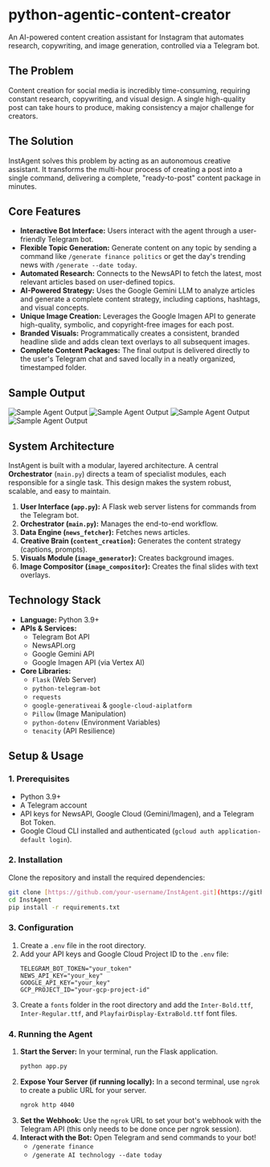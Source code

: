 # python-agentic-content-creator
An AI-powered content creation assistant for Instagram that automates research, copywriting, and image generation, controlled via a Telegram bot.



## The Problem

Content creation for social media is incredibly time-consuming, requiring constant research, copywriting, and visual design. A single high-quality post can take hours to produce, making consistency a major challenge for creators.

## The Solution

InstAgent solves this problem by acting as an autonomous creative assistant. It transforms the multi-hour process of creating a post into a single command, delivering a complete, "ready-to-post" content package in minutes.

## Core Features

* **Interactive Bot Interface:** Users interact with the agent through a user-friendly Telegram bot.
* **Flexible Topic Generation:** Generate content on any topic by sending a command like `/generate finance politics` or get the day's trending news with `/generate --date today`.
* **Automated Research:** Connects to the NewsAPI to fetch the latest, most relevant articles based on user-defined topics.
* **AI-Powered Strategy:** Uses the Google Gemini LLM to analyze articles and generate a complete content strategy, including captions, hashtags, and visual concepts.
* **Unique Image Creation:** Leverages the Google Imagen API to generate high-quality, symbolic, and copyright-free images for each post.
* **Branded Visuals:** Programmatically creates a consistent, branded headline slide and adds clean text overlays to all subsequent images.
* **Complete Content Packages:** The final output is delivered directly to the user's Telegram chat and saved locally in a neatly organized, timestamped folder.


## Sample Output

![Sample Agent Output](output_2025-06-30_12-57-50/post_10_slide_01.png)
![Sample Agent Output](output_2025-06-30_12-57-50/post_10_slide_02.png)
![Sample Agent Output](output_2025-06-30_12-57-50/post_10_slide_03.png)
![Sample Agent Output](output_2025-06-30_12-57-50/post_10_slide_04.png)

## System Architecture

InstAgent is built with a modular, layered architecture. A central **Orchestrator** (`main.py`) directs a team of specialist modules, each responsible for a single task. This design makes the system robust, scalable, and easy to maintain.


1.  **User Interface (`app.py`):** A Flask web server listens for commands from the Telegram bot.
2.  **Orchestrator (`main.py`):** Manages the end-to-end workflow.
3.  **Data Engine (`news_fetcher`):** Fetches news articles.
4.  **Creative Brain (`content_creation`):** Generates the content strategy (captions, prompts).
5.  **Visuals Module (`image_generator`):** Creates background images.
6.  **Image Compositor (`image_compositor`):** Creates the final slides with text overlays.

## Technology Stack

* **Language:** Python 3.9+
* **APIs & Services:**
    * Telegram Bot API
    * NewsAPI.org
    * Google Gemini API
    * Google Imagen API (via Vertex AI)
* **Core Libraries:**
    * `Flask` (Web Server)
    * `python-telegram-bot`
    * `requests`
    * `google-generativeai` & `google-cloud-aiplatform`
    * `Pillow` (Image Manipulation)
    * `python-dotenv` (Environment Variables)
    * `tenacity` (API Resilience)

## Setup & Usage

### 1. Prerequisites

* Python 3.9+
* A Telegram account
* API keys for NewsAPI, Google Cloud (Gemini/Imagen), and a Telegram Bot Token.
* Google Cloud CLI installed and authenticated (`gcloud auth application-default login`).

### 2. Installation

Clone the repository and install the required dependencies:

```bash
git clone [https://github.com/your-username/InstAgent.git](https://github.com/your-username/InstAgent.git)
cd InstAgent
pip install -r requirements.txt
```

### 3. Configuration

1.  Create a `.env` file in the root directory.
2.  Add your API keys and Google Cloud Project ID to the `.env` file:
    ```
    TELEGRAM_BOT_TOKEN="your_token"
    NEWS_API_KEY="your_key"
    GOOGLE_API_KEY="your_key"
    GCP_PROJECT_ID="your-gcp-project-id"
    ```
3.  Create a `fonts` folder in the root directory and add the `Inter-Bold.ttf`, `Inter-Regular.ttf`, and `PlayfairDisplay-ExtraBold.ttf` font files.

### 4. Running the Agent

1.  **Start the Server:** In your terminal, run the Flask application.
    ```bash
    python app.py
    ```
2.  **Expose Your Server (if running locally):** In a second terminal, use `ngrok` to create a public URL for your server.
    ```bash
    ngrok http 4040
    ```
3.  **Set the Webhook:** Use the `ngrok` URL to set your bot's webhook with the Telegram API (this only needs to be done once per ngrok session).
4.  **Interact with the Bot:** Open Telegram and send commands to your bot!
    * `/generate finance`
    * `/generate AI technology --date today`

